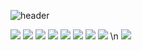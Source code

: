 ![header](https://capsule-render.vercel.app/api?type=rect&color=007acc&height=300&width=1200&section=header&text=Welcome&fontSize=90)

<img src="https://img.shields.io/badge/TypeScript-007acc?style=for-the-badge&logo=typescript&logoColor=white"> <img src="https://img.shields.io/badge/JavaScript-F0DB4F?style=for-the-badge&logo=javascript&logoColor=white"> <img src="https://img.shields.io/badge/MySQL-92B6D8?style=for-the-badge&logo=mysql&logoColor=white"> <img src="https://img.shields.io/badge/Node.js-52D688?style=for-the-badge&logo=Node.js&logoColor=white"> <img src="https://img.shields.io/badge/Express-383630?style=for-the-badge&logo=express&logoColor=white"> <img src="https://img.shields.io/badge/Nest.js-F35149?style=for-the-badge&logo=Nestjs&logoColor=white"> <img src="https://img.shields.io/badge/DynamoDB-F35149?style=for-the-badge&logo=DynamoDB&logoColor=green"> <img src="https://img.shields.io/badge/Java-ED8B00?style=for-the-badge&logo=java&logoColor=white">
\n <img src="https://img.shields.io/badge/Spring_Boot-6DB33F?style=for-the-badge&logo=spring-boot&logoColor=white">


